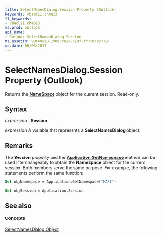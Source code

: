 ```yaml
---
title: SelectNamesDialog.Session Property (Outlook)
keywords: vbaol11.chm823
f1_keywords:
- vbaol11.chm823
ms.prod: outlook
api_name:
- Outlook.SelectNamesDialog.Session
ms.assetid: 99f445e8-190b-fa26-319f-ff7783b27795
ms.date: 06/08/2017
---
```



# SelectNamesDialog.Session Property (Outlook)

Returns the  **[NameSpace](Outlook.NameSpace.md)** object for the current session. Read-only.


## Syntax

 _expression_ . **Session**

 _expression_ A variable that represents a **SelectNamesDialog** object.


## Remarks

The  **Session** property and the **[Application.GetNamespace](Outlook.Application.GetNamespace.md)** method can be used interchangeably to obtain the **NameSpace** object for the current session. Both members serve the same purpose. For example, the following statements perform the same function:


```vb
Set objNamespace = Application.GetNamespace("MAPI") 
```


```vb
Set objSession = Application.Session
```


## See also


#### Concepts


[SelectNamesDialog Object](Outlook.SelectNamesDialog.md)

